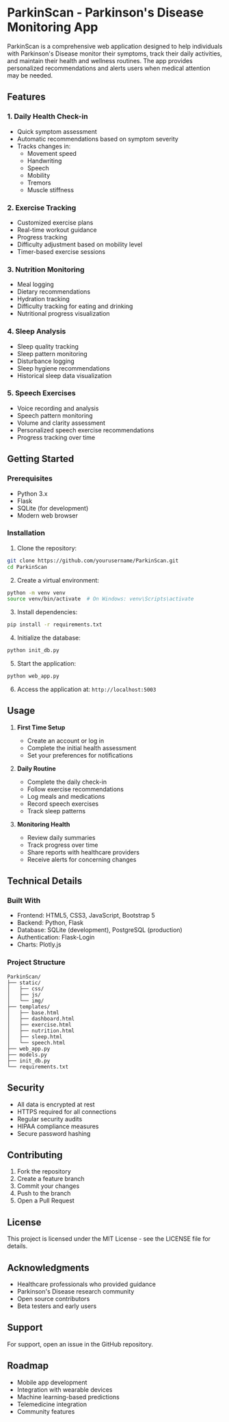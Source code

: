 # ParkinScan - Parkinson's Disease Monitoring App

ParkinScan is a comprehensive web application designed to help individuals with Parkinson's Disease monitor their symptoms, track their daily activities, and maintain their health and wellness routines. The app provides personalized recommendations and alerts users when medical attention may be needed.

## Features

### 1. Daily Health Check-in
- Quick symptom assessment
- Automatic recommendations based on symptom severity
- Tracks changes in:
  - Movement speed
  - Handwriting
  - Speech
  - Mobility
  - Tremors
  - Muscle stiffness

### 2. Exercise Tracking
- Customized exercise plans
- Real-time workout guidance
- Progress tracking
- Difficulty adjustment based on mobility level
- Timer-based exercise sessions

### 3. Nutrition Monitoring
- Meal logging
- Dietary recommendations
- Hydration tracking
- Difficulty tracking for eating and drinking
- Nutritional progress visualization

### 4. Sleep Analysis
- Sleep quality tracking
- Sleep pattern monitoring
- Disturbance logging
- Sleep hygiene recommendations
- Historical sleep data visualization

### 5. Speech Exercises
- Voice recording and analysis
- Speech pattern monitoring
- Volume and clarity assessment
- Personalized speech exercise recommendations
- Progress tracking over time

## Getting Started

### Prerequisites
- Python 3.x
- Flask
- SQLite (for development)
- Modern web browser

### Installation

1. Clone the repository:
```bash
git clone https://github.com/yourusername/ParkinScan.git
cd ParkinScan
```

2. Create a virtual environment:
```bash
python -m venv venv
source venv/bin/activate  # On Windows: venv\Scripts\activate
```

3. Install dependencies:
```bash
pip install -r requirements.txt
```

4. Initialize the database:
```bash
python init_db.py
```

5. Start the application:
```bash
python web_app.py
```

6. Access the application at: `http://localhost:5003`

## Usage

1. **First Time Setup**
   - Create an account or log in
   - Complete the initial health assessment
   - Set your preferences for notifications

2. **Daily Routine**
   - Complete the daily check-in
   - Follow exercise recommendations
   - Log meals and medications
   - Record speech exercises
   - Track sleep patterns

3. **Monitoring Health**
   - Review daily summaries
   - Track progress over time
   - Share reports with healthcare providers
   - Receive alerts for concerning changes

## Technical Details

### Built With
- Frontend: HTML5, CSS3, JavaScript, Bootstrap 5
- Backend: Python, Flask
- Database: SQLite (development), PostgreSQL (production)
- Authentication: Flask-Login
- Charts: Plotly.js

### Project Structure
```
ParkinScan/
├── static/
│   ├── css/
│   ├── js/
│   └── img/
├── templates/
│   ├── base.html
│   ├── dashboard.html
│   ├── exercise.html
│   ├── nutrition.html
│   ├── sleep.html
│   └── speech.html
├── web_app.py
├── models.py
├── init_db.py
└── requirements.txt
```

## Security

- All data is encrypted at rest
- HTTPS required for all connections
- Regular security audits
- HIPAA compliance measures
- Secure password hashing

## Contributing

1. Fork the repository
2. Create a feature branch
3. Commit your changes
4. Push to the branch
5. Open a Pull Request

## License

This project is licensed under the MIT License - see the LICENSE file for details.

## Acknowledgments

- Healthcare professionals who provided guidance
- Parkinson's Disease research community
- Open source contributors
- Beta testers and early users

## Support

For support, open an issue in the GitHub repository.

## Roadmap

- Mobile app development
- Integration with wearable devices
- Machine learning-based predictions
- Telemedicine integration
- Community features
